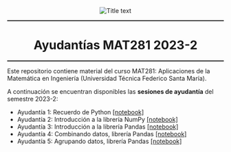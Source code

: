 <center><img src="https://matematica.usm.cl/wp-content/themes/dmatUSM/assets/img/logoDMAT2.png" title="Title text" /></center>
<hr style="height:2px;border:none"/>
<h1 align='center'> Ayudantías MAT281 2023-2</h1>
<hr style="height:2px;border:none"/>

Este repositorio contiene material del curso MAT281: Aplicaciones de la Matemática en Ingeniería (Universidad Técnica Federico Santa María).

A continuación se encuentran disponibles las **sesiones de ayudantía** del semestre 2023-2:  
- Ayudantía 1: Recuerdo de Python [[notebook]](https://github.com/AlejandroVillazonG/ayudantias_MAT281/blob/main/ayudantias_2023/Ayud1_MAT281_recuerdo_python.ipynb)
- Ayudantía 2: Introducción a la librería NumPy [[notebook]](https://github.com/AlejandroVillazonG/ayudantias_MAT281/blob/main/ayudantias_2023/Ayud2_MAT281_numpy.ipynb)
- Ayudantía 3: Introducción a la librería Pandas [[notebook]](https://github.com/AlejandroVillazonG/ayudantias_MAT281/blob/main/ayudantias_2023/Ayud3_MAT281_pandas_1.ipynb)
- Ayudantía 4: Combinando datos, librería Pandas [[notebook]](https://github.com/AlejandroVillazonG/ayudantias_MAT281/blob/main/ayudantias_2023/Ayud4_MAT281_pandas_2.ipynb)
- Ayudantía 5: Agrupando datos, librería Pandas [[notebook]](https://github.com/AlejandroVillazonG/ayudantias_MAT281/blob/main/ayudantias_2023/Ayud5_MAT281_pandas_3.ipynb)
